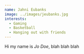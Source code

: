 ```yaml
---
name: Jahni Eubanks
image: ../images/jeubanks.jpg
interests: 
  - Gaming
  - Basketball 
  - Hanging out with friends
---
```




Hi my name is *Jo Doe*, blah blah blah